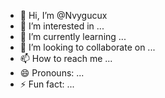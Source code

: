 - 👋 Hi, I’m @Nvygucux
- 👀 I’m interested in ...
- 🌱 I’m currently learning ...
- 💞️ I’m looking to collaborate on ...
- 📫 How to reach me ...
- 😄 Pronouns: ...
- ⚡ Fun fact: ...

<!---
Nvygucux/Nvygucux is a ✨ special ✨ repository because its `README.md` (this file) appears on your GitHub profile.
You can click the Preview link to take a look at your changes.
--->
